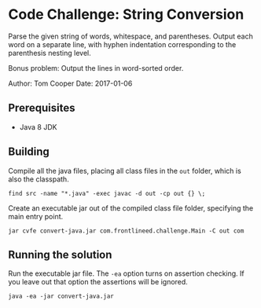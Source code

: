 # Code Challenge: String Conversion

Parse the given string of words, whitespace, and parentheses. Output each word on a separate line,
with hyphen indentation corresponding to the parenthesis nesting level.

Bonus problem:
Output the lines in word-sorted order.

Author: Tom Cooper
Date: 2017-01-06

## Prerequisites

* Java 8 JDK

## Building

Compile all the java files, placing all class files in the ``out`` folder, which is also the classpath.

```find src -name "*.java" -exec javac -d out -cp out {} \;```

Create an executable jar out of the compiled class file folder, specifying the main entry point.

```jar cvfe convert-java.jar com.frontlineed.challenge.Main -C out com```

## Running the solution

Run the executable jar file. The ``-ea`` option turns on assertion checking.
If you leave out that option the assertions will be ignored.

```java -ea -jar convert-java.jar```
